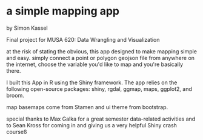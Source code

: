 # a simple mapping app

by Simon Kassel

Final project for MUSA 620: Data Wrangling and Visualization

at the risk of stating the obvious, this app designed to make mapping simple
and easy. simply connect a point or polygon geojson file from anywhere on the
internet, choose the variable you'd like to map and you're basically there.

I built this App in R using the Shiny framework. The app relies on the following
open-source packages: shiny, rgdal, ggmap, maps, ggplot2, and broom.

map basemaps come from Stamen and ui theme from bootstrap.

special thanks to Max Galka for a great semester data-related activities and to
Sean Kross for coming in and giving us a very helpful Shiny crash courseß
